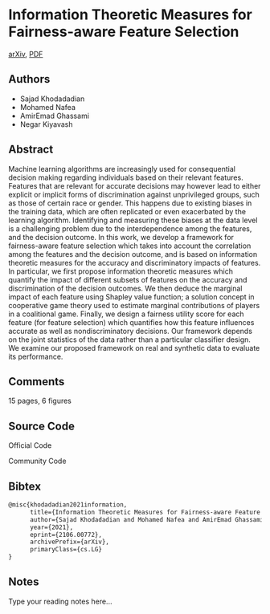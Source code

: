 
# Information Theoretic Measures for Fairness-aware Feature Selection

[arXiv](https://arxiv.org/abs/2106.0772), [PDF](https://arxiv.org/pdf/2106.0772.pdf)

## Authors

- Sajad Khodadadian
- Mohamed Nafea
- AmirEmad Ghassami
- Negar Kiyavash

## Abstract

Machine learning algorithms are increasingly used for consequential decision making regarding individuals based on their relevant features. Features that are relevant for accurate decisions may however lead to either explicit or implicit forms of discrimination against unprivileged groups, such as those of certain race or gender. This happens due to existing biases in the training data, which are often replicated or even exacerbated by the learning algorithm. Identifying and measuring these biases at the data level is a challenging problem due to the interdependence among the features, and the decision outcome. In this work, we develop a framework for fairness-aware feature selection which takes into account the correlation among the features and the decision outcome, and is based on information theoretic measures for the accuracy and discriminatory impacts of features. In particular, we first propose information theoretic measures which quantify the impact of different subsets of features on the accuracy and discrimination of the decision outcomes. We then deduce the marginal impact of each feature using Shapley value function; a solution concept in cooperative game theory used to estimate marginal contributions of players in a coalitional game. Finally, we design a fairness utility score for each feature (for feature selection) which quantifies how this feature influences accurate as well as nondiscriminatory decisions. Our framework depends on the joint statistics of the data rather than a particular classifier design. We examine our proposed framework on real and synthetic data to evaluate its performance.

## Comments

15 pages, 6 figures

## Source Code

Official Code



Community Code



## Bibtex

```tex
@misc{khodadadian2021information,
      title={Information Theoretic Measures for Fairness-aware Feature Selection}, 
      author={Sajad Khodadadian and Mohamed Nafea and AmirEmad Ghassami and Negar Kiyavash},
      year={2021},
      eprint={2106.00772},
      archivePrefix={arXiv},
      primaryClass={cs.LG}
}
```

## Notes

Type your reading notes here...

